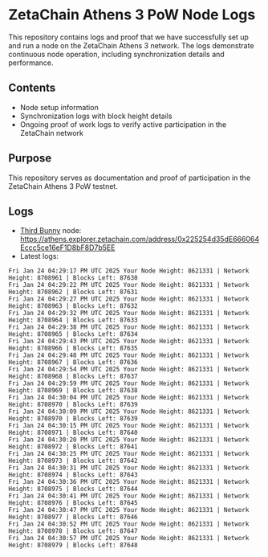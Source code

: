 # ZetaChain Athens 3 PoW Node Logs
This repository contains logs and proof that we have successfully set up and run a node on the ZetaChain Athens 3 network. The logs demonstrate continuous node operation, including synchronization details and performance.

## Contents
- Node setup information
- Synchronization logs with block height details
- Ongoing proof of work logs to verify active participation in the ZetaChain network

## Purpose
This repository serves as documentation and proof of participation in the ZetaChain Athens 3 PoW testnet.

## Logs

- [Third Bunny](https://thirdbunny.xyz/) node: https://athens.explorer.zetachain.com/address/0x225254d35dE666064Eccc5ce16eF1D8bF8D7b5EE
- Latest logs:
```
Fri Jan 24 04:29:17 PM UTC 2025 Your Node Height: 8621331 | Network Height: 8708961 | Blocks Left: 87630
Fri Jan 24 04:29:22 PM UTC 2025 Your Node Height: 8621331 | Network Height: 8708962 | Blocks Left: 87631
Fri Jan 24 04:29:27 PM UTC 2025 Your Node Height: 8621331 | Network Height: 8708963 | Blocks Left: 87632
Fri Jan 24 04:29:32 PM UTC 2025 Your Node Height: 8621331 | Network Height: 8708964 | Blocks Left: 87633
Fri Jan 24 04:29:38 PM UTC 2025 Your Node Height: 8621331 | Network Height: 8708965 | Blocks Left: 87634
Fri Jan 24 04:29:43 PM UTC 2025 Your Node Height: 8621331 | Network Height: 8708966 | Blocks Left: 87635
Fri Jan 24 04:29:48 PM UTC 2025 Your Node Height: 8621331 | Network Height: 8708967 | Blocks Left: 87636
Fri Jan 24 04:29:54 PM UTC 2025 Your Node Height: 8621331 | Network Height: 8708968 | Blocks Left: 87637
Fri Jan 24 04:29:59 PM UTC 2025 Your Node Height: 8621331 | Network Height: 8708969 | Blocks Left: 87638
Fri Jan 24 04:30:04 PM UTC 2025 Your Node Height: 8621331 | Network Height: 8708970 | Blocks Left: 87639
Fri Jan 24 04:30:09 PM UTC 2025 Your Node Height: 8621331 | Network Height: 8708970 | Blocks Left: 87639
Fri Jan 24 04:30:15 PM UTC 2025 Your Node Height: 8621331 | Network Height: 8708971 | Blocks Left: 87640
Fri Jan 24 04:30:20 PM UTC 2025 Your Node Height: 8621331 | Network Height: 8708972 | Blocks Left: 87641
Fri Jan 24 04:30:25 PM UTC 2025 Your Node Height: 8621331 | Network Height: 8708973 | Blocks Left: 87642
Fri Jan 24 04:30:31 PM UTC 2025 Your Node Height: 8621331 | Network Height: 8708974 | Blocks Left: 87643
Fri Jan 24 04:30:36 PM UTC 2025 Your Node Height: 8621331 | Network Height: 8708975 | Blocks Left: 87644
Fri Jan 24 04:30:41 PM UTC 2025 Your Node Height: 8621331 | Network Height: 8708976 | Blocks Left: 87645
Fri Jan 24 04:30:47 PM UTC 2025 Your Node Height: 8621331 | Network Height: 8708977 | Blocks Left: 87646
Fri Jan 24 04:30:52 PM UTC 2025 Your Node Height: 8621331 | Network Height: 8708978 | Blocks Left: 87647
Fri Jan 24 04:30:57 PM UTC 2025 Your Node Height: 8621331 | Network Height: 8708979 | Blocks Left: 87648
```
